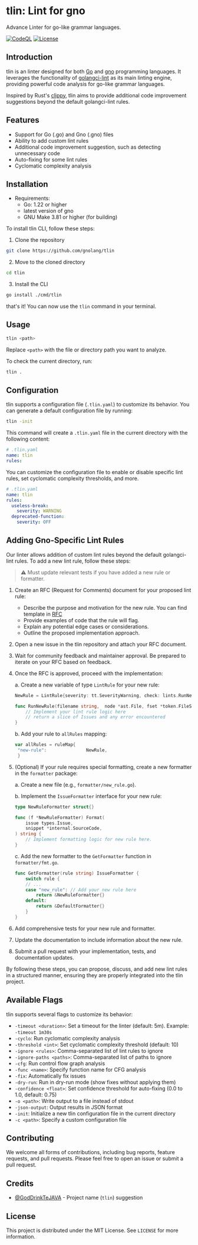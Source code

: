 # tlin: Lint for gno

Advance Linter for go-like grammar languages.

[![CodeQL](https://github.com/gnoverse/tlin/actions/workflows/github-code-scanning/codeql/badge.svg)](https://github.com/gnoverse/tlin/actions)
[![License](https://img.shields.io/badge/License-MIT-blue.svg)](https://github.com/gnoverse/tlin/blob/main/LICENSE)

## Introduction

tlin is an linter designed for both [Go](https://go.dev/) and [gno](https://gno.land/) programming languages. It leverages the functionality of [golangci-lint](https://github.com/golangci/golangci-lint) as its main linting engine, providing powerful code analysis for go-like grammar languages.

Inspired by Rust's [clippy](https://github.com/rust-lang/rust-clippy), tlin aims to provide additional code improvement suggestions beyond the default golangci-lint rules.

## Features

- Support for Go (.go) and Gno (.gno) files
- Ability to add custom lint rules
- Additional code improvement suggestion, such as detecting unnecessary code
- Auto-fixing for some lint rules
- Cyclomatic complexity analysis

## Installation

- Requirements:
  - Go: 1.22 or higher
  - latest version of gno
  - GNU Make 3.81 or higher (for building)

To install tlin CLI, follow these steps:

1. Clone the repository

```bash
git clone https://github.com/gnolang/tlin
```

2. Move to the cloned directory

```bash
cd tlin
```

3. Install the CLI

```bash
go install ./cmd/tlin
```

that's it! You can now use the `tlin` command in your terminal.

## Usage

```bash
tlin <path>
```

Replace `<path>` with the file or directory path you want to analyze.

To check the current directory, run:

```bash
tlin .
```

## Configuration

tlin supports a configuration file (`.tlin.yaml`) to customize its behavior. You can generate a default configuration file by running:

```bash
tlin -init
```

This command will create a `.tlin.yaml` file in the current directory with the following content:

```yaml
# .tlin.yaml
name: tlin
rules:
```

You can customize the configuration file to enable or disable specific lint rules, set cyclomatic complexity thresholds, and more.

```yaml	
# .tlin.yaml
name: tlin
rules:
  useless-break:
    severity: WARNING
  deprecated-function:
    severity: OFF
```

## Adding Gno-Specific Lint Rules

Our linter allows addition of custom lint rules beyond the default golangci-lint rules. To add a new lint rule, follow these steps:

> ⚠️ Must update relevant tests if you have added a new rule or formatter.

1. Create an RFC (Request for Comments) document for your proposed lint rule:
   - Describe the purpose and motivation for the new rule. You can find template in [RFC](./docs/rfc/template.md)
   - Provide examples of code that the rule will flag.
   - Explain any potential edge cases or considerations.
   - Outline the proposed implementation approach.

2. Open a new issue in the tlin repository and attach your RFC document.

3. Wait for community feedback and maintainer approval. Be prepared to iterate on your RFC based on feedback.

4. Once the RFC is approved, proceed with the implementation:

   a. Create a new variable of type `LintRule` for your new rule:

   ```go
   NewRule = LintRule{severity: tt.SeverityWarning, check: lints.RunNewRule}

   func RunNewRule(filename string,  node *ast.File, fset *token.FileSet, severity tt.Severity) ([]types.Issue, error) {
       // Implement your lint rule logic here
       // return a slice of Issues and any error encountered
   }
   ```

   b. Add your rule to `allRules` mapping:

   ```go
   var allRules = ruleMap{
	"new-rule":               NewRule,
    }
   ```

5. (Optional) If your rule requires special formatting, create a new formatter in the `formatter` package:

   a. Create a new file (e.g., `formatter/new_rule.go`).

   b. Implement the `IssueFormatter` interface for your new rule:

   ```go
   type NewRuleFormatter struct{}

   func (f *NewRuleFormatter) Format(
       issue types.Issue,
       snippet *internal.SourceCode,
   ) string {
       // Implement formatting logic for new rule here.
   }
   ```

   c. Add the new formatter to the `GetFormatter` function in `formatter/fmt.go`.

   ```go
   func GetFormatter(rule string) IssueFormatter {
       switch rule {
       // ...
       case "new_rule": // Add your new rule here
           return &NewRuleFormatter{}
       default:
           return &DefaultFormatter{}
       }
   }
   ```

6. Add comprehensive tests for your new rule and formatter.

7. Update the documentation to include information about the new rule.

8. Submit a pull request with your implementation, tests, and documentation updates.

By following these steps, you can propose, discuss, and add new lint rules in a structured manner, ensuring they are properly integrated into the tlin project.

## Available Flags

tlin supports several flags to customize its behavior:

- `-timeout <duration>`: Set a timeout for the linter (default: 5m). Example: `-timeout 1m30s`
- `-cyclo`: Run cyclomatic complexity analysis
- `-threshold <int>`: Set cyclomatic complexity threshold (default: 10)
- `-ignore <rules>`: Comma-separated list of lint rules to ignore
- `-ignore-paths <paths>`: Comma-separated list of paths to ignore
- `-cfg`: Run control flow graph analysis
- `-func <name>`: Specify function name for CFG analysis
- `-fix`: Automatically fix issues
- `-dry-run`: Run in dry-run mode (show fixes without applying them)
- `-confidence <float>`: Set confidence threshold for auto-fixing (0.0 to 1.0, default: 0.75)
- `-o <path>`: Write output to a file instead of stdout
- `-json-output`: Output results in JSON format
- `-init`: Initialize a new tlin configuration file in the current directory
- `-c <path>`: Specify a custom configuration file

## Contributing

We welcome all forms of contributions, including bug reports, feature requests, and pull requests. Please feel free to open an issue or submit a pull request.

## Credits

- [@GodDrinkTeJAVA](https://github.com/GodDrinkTeJAVA) - Project name (`tlin`) suggestion

## License

This project is distributed under the MIT License. See `LICENSE` for more information.
